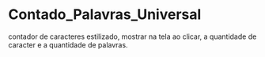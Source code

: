# Contado_Palavras_Universal
contador de caracteres estilizado, mostrar na tela ao clicar, a quantidade de caracter e a quantidade de palavras.
